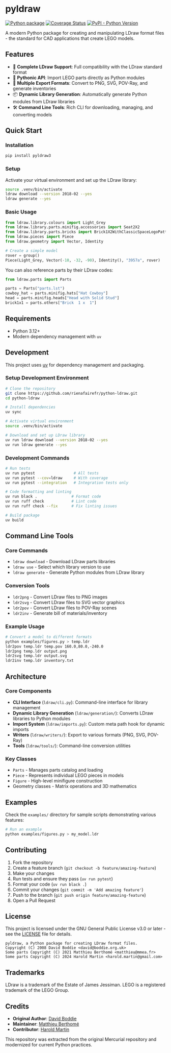 # pyldraw

[![Python package](https://github.com/rienafairefr/python-ldraw/workflows/Python%20package/badge.svg)](https://github.com/rienafairefr/python-ldraw/actions?query=workflow%3A%22Python+package%22)
[![Coverage Status](https://coveralls.io/repos/github/rienafairefr/python-ldraw/badge.svg?branch=master)](https://coveralls.io/github/rienafairefr/python-ldraw?branch=master)
[![PyPI - Python Version](https://img.shields.io/pypi/pyversions/pyldraw.svg)](https://pypi.python.org/pypi/pyldraw)

A modern Python package for creating and manipulating LDraw format files - the standard for CAD applications that create LEGO models.

## Features

- 🧱 **Complete LDraw Support**: Full compatibility with the LDraw standard format
- 🐍 **Pythonic API**: Import LEGO parts directly as Python modules
- 🎨 **Multiple Export Formats**: Convert to PNG, SVG, POV-Ray, and generate inventories
- 📦 **Dynamic Library Generation**: Automatically generate Python modules from LDraw libraries
- 🛠️ **Command Line Tools**: Rich CLI for downloading, managing, and converting models

## Quick Start

### Installation

```bash
pip install pyldraw3
```

### Setup

Activate your virtual environment and set up the LDraw library:

```bash
source .venv/bin/activate
ldraw download --version 2018-02 --yes
ldraw generate --yes
```

### Basic Usage

```python
from ldraw.library.colours import Light_Grey
from ldraw.library.parts.minifig.accessories import Seat2X2
from ldraw.library.parts.bricks import Brick1X2WithClassicSpaceLogoPattern
from ldraw.pieces import Piece
from ldraw.geometry import Vector, Identity

# Create a simple model
rover = group()
Piece(Light_Grey, Vector(-10, -32, -90), Identity(), "3957a", rover)
```

You can also reference parts by their LDraw codes:

```python
from ldraw.parts import Parts

parts = Parts("parts.lst")
cowboy_hat = parts.minifig.hats["Hat Cowboy"]
head = parts.minifig.heads["Head with Solid Stud"]
brick1x1 = parts.others["Brick  1 x  1"]
```

## Requirements

- Python 3.12+
- Modern dependency management with `uv`

## Development

This project uses [uv](https://docs.astral.sh/uv/) for dependency management and packaging.

### Setup Development Environment

```bash
# Clone the repository
git clone https://github.com/rienafairefr/python-ldraw.git
cd python-ldraw

# Install dependencies
uv sync

# Activate virtual environment
source .venv/bin/activate

# Download and set up LDraw library
uv run ldraw download --version 2018-02 --yes
uv run ldraw generate --yes
```

### Development Commands

```bash
# Run tests
uv run pytest                 # All tests
uv run pytest --cov=ldraw     # With coverage
uv run pytest --integration   # Integration tests only

# Code formatting and linting
uv run black .               # Format code
uv run ruff check            # Lint code
uv run ruff check --fix      # Fix linting issues

# Build package
uv build
```

## Command Line Tools

### Core Commands

- `ldraw download` - Download LDraw parts libraries
- `ldraw use` - Select which library version to use  
- `ldraw generate` - Generate Python modules from LDraw library

### Conversion Tools

- `ldr2png` - Convert LDraw files to PNG images
- `ldr2svg` - Convert LDraw files to SVG vector graphics
- `ldr2pov` - Convert LDraw files to POV-Ray scenes
- `ldr2inv` - Generate bill of materials/inventory

### Example Usage

```bash
# Convert a model to different formats
python examples/figures.py > temp.ldr
ldr2pov temp.ldr temp.pov 160.0,80.0,-240.0
ldr2png temp.ldr output.png
ldr2svg temp.ldr output.svg
ldr2inv temp.ldr inventory.txt
```

## Architecture

### Core Components

- **CLI Interface** (`ldraw/cli.py`): Command-line interface for library management
- **Dynamic Library Generation** (`ldraw/generation/`): Converts LDraw libraries to Python modules
- **Import System** (`ldraw/imports.py`): Custom meta path hook for dynamic imports
- **Writers** (`ldraw/writers/`): Export to various formats (PNG, SVG, POV-Ray)
- **Tools** (`ldraw/tools/`): Command-line conversion utilities

### Key Classes

- `Parts` - Manages parts catalog and loading
- `Piece` - Represents individual LEGO pieces in models  
- `Figure` - High-level minifigure construction
- Geometry classes - Matrix operations and 3D mathematics

## Examples

Check the `examples/` directory for sample scripts demonstrating various features:

```bash
# Run an example
python examples/figures.py > my_model.ldr
```

## Contributing

1. Fork the repository
2. Create a feature branch (`git checkout -b feature/amazing-feature`)
3. Make your changes
4. Run tests and ensure they pass (`uv run pytest`)
5. Format your code (`uv run black .`)
6. Commit your changes (`git commit -m 'Add amazing feature'`)
7. Push to the branch (`git push origin feature/amazing-feature`)
8. Open a Pull Request

## License

This project is licensed under the GNU General Public License v3.0 or later - see the [LICENSE](LICENSE) file for details.

```
pyldraw, a Python package for creating LDraw format files.
Copyright (C) 2008 David Boddie <david@boddie.org.uk>
Some parts Copyright (C) 2021 Matthieu Berthomé <matthieu@mmea.fr>
Some parts Copyright (C) 2024 Harold Martin <harold.martin@gmail.com>
```

## Trademarks

LDraw is a trademark of the Estate of James Jessiman. LEGO is a registered trademark of the LEGO Group.

## Credits

- **Original Author**: [David Boddie](mailto:david@boddie.org.uk)
- **Maintainer**: [Matthieu Berthomé](mailto:matthieu@mmea.fr)
- **Contributor**: [Harold Martin](mailto:harold.martin@gmail.com)

This repository was extracted from the original Mercurial repository and modernized for current Python practices.